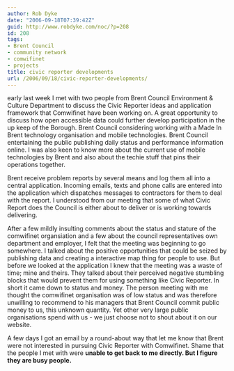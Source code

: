 ```yaml
---
author: Rob Dyke
date: "2006-09-18T07:39:42Z"
guid: http://www.robdyke.com/noc/?p=208
id: 208
tags:
- Brent Council
- community network
- comwifinet
- projects
title: civic reporter developments
url: /2006/09/18/civic-reporter-developments/
---
```

early last week I met with two people from Brent Council Environment &#38; Culture Department to discuss the Civic Reporter ideas and application framework that Comwifinet have been working on. A great opportunity to discuss how open accessible data could further develop participation in the up keep of the Borough. Brent Council considering working with a Made In Brent technology organisation and mobile technologies. Brent Council entertaining the public publishing daily status and performance information online. I was also keen to know more about the current use of mobile technologies by Brent and also about the techie stuff that pins their operations together.

Brent receive problem reports by several means and log them all into a central application. Incoming emails, texts and phone calls are entered into the application which dispatches messages to contractors for them to deal with the report. I understood from our meeting that some of what Civic Report does the Council is either about to deliver or is working towards delivering.

After a few mildly insulting comments about the status and stature of the comwifinet organsiation and a few about the council representatives own department and employer, I felt that the meeting was beginning to go somewhere. I talked about the positive opportunities that could be seized by publishing data and creating a interactive map thing for people to use. But before we looked at the application I knew that the meeting was a waste of time; mine and theirs. They talked about their perceived negative stumbling blocks that would prevent them for using something like Civic Reporter. In short it came down to status and money. The person meeting with me thought the comwifinet organisation was of low status and was therefore unwilling to recommend to his managers that Brent Council commit public money to us, this unknown quantity. Yet other very large public organisations spend with us - we just choose not to shout about it on our website.

A few days I got an email by a round-about way that let me know that Brent were not interested in pursuing Civic Reporter with Comwifinet. Shame that the people I met with were **unable to get back to me directly. But I figure they are busy people.**